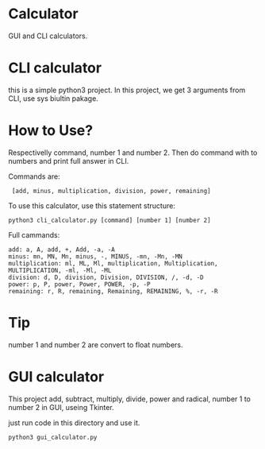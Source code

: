 # Calculator
GUI and CLI calculators.


# CLI calculator

this is a simple python3 project. In this project, we get 3 arguments from CLI, use sys biultin pakage. 

# How to Use?
Respectivelly command, number 1 and number 2. Then do command with to numbers and print full answer in CLI.


Commands are:
```
 [add, minus, multiplication, division, power, remaining]
```

To use this calculator, use this statement structure:
```
python3 cli_calculator.py [command] [number 1] [number 2]
```

Full cammands: 
```
add: a, A, add, +, Add, -a, -A
minus: mn, MN, Mn, minus, -, MINUS, -mn, -Mn, -MN
multiplication: ml, ML, Ml, multiplication, Multiplication, MULTIPLICATION, -ml, -Ml, -ML
division: d, D, division, Division, DIVISION, /, -d, -D
power: p, P, power, Power, POWER, -p, -P
remaining: r, R, remaining, Remaining, REMAINING, %, -r, -R
```

# Tip
number 1 and number 2 are convert to float numbers.


# GUI calculator
This project add, subtract, multiply, divide, power and radical, number 1 to number 2 in GUI, useing Tkinter.

just run code in this directory and use it. 
```
python3 gui_calculator.py
```